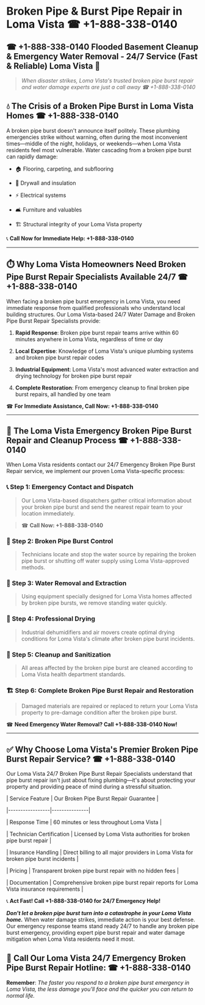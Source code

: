 # Broken Pipe & Burst Pipe Repair in Loma Vista ☎ +1-888-338-0140  
## ☎ +1-888-338-0140 Flooded Basement Cleanup & Emergency Water Removal - 24/7 Service (Fast & Reliable) Loma Vista 🚨  

> *When disaster strikes, Loma Vista's trusted broken pipe burst repair and water damage experts are just a call away ☎ +1-888-338-0140*  

## 💧 The Crisis of a Broken Pipe Burst in Loma Vista Homes ☎ +1-888-338-0140  

A broken pipe burst doesn't announce itself politely. These plumbing emergencies strike without warning, often during the most inconvenient times—middle of the night, holidays, or weekends—when Loma Vista residents feel most vulnerable. Water cascading from a broken pipe burst can rapidly damage:  

* 🏠 Flooring, carpeting, and subflooring  
* 🧱 Drywall and insulation  
* ⚡ Electrical systems  
* 🛋️ Furniture and valuables  
* 🏗️ Structural integrity of your Loma Vista property  

📞 **Call Now for Immediate Help: +1-888-338-0140**  

---  

## ⏱️ Why Loma Vista Homeowners Need Broken Pipe Burst Repair Specialists Available 24/7 ☎ +1-888-338-0140  

When facing a broken pipe burst emergency in Loma Vista, you need immediate response from qualified professionals who understand local building structures. Our Loma Vista-based 24/7 Water Damage and Broken Pipe Burst Repair Specialists provide:  

1. **Rapid Response**: Broken pipe burst repair teams arrive within 60 minutes anywhere in Loma Vista, regardless of time or day  
2. **Local Expertise**: Knowledge of Loma Vista's unique plumbing systems and broken pipe burst repair codes  
3. **Industrial Equipment**: Loma Vista's most advanced water extraction and drying technology for broken pipe burst repair  
4. **Complete Restoration**: From emergency cleanup to final broken pipe burst repairs, all handled by one team  

☎ **For Immediate Assistance, Call Now: +1-888-338-0140**  

---  

## 🔧 The Loma Vista Emergency Broken Pipe Burst Repair and Cleanup Process ☎ +1-888-338-0140  

When Loma Vista residents contact our 24/7 Emergency Broken Pipe Burst Repair service, we implement our proven Loma Vista-specific process:  

### 📞 Step 1: Emergency Contact and Dispatch  
> Our Loma Vista-based dispatchers gather critical information about your broken pipe burst and send the nearest repair team to your location immediately.  
> ☎ **Call Now: +1-888-338-0140**  

### 🚿 Step 2: Broken Pipe Burst Control  
> Technicians locate and stop the water source by repairing the broken pipe burst or shutting off water supply using Loma Vista-approved methods.  

### 🌊 Step 3: Water Removal and Extraction  
> Using equipment specially designed for Loma Vista homes affected by broken pipe bursts, we remove standing water quickly.  

### 💨 Step 4: Professional Drying  
> Industrial dehumidifiers and air movers create optimal drying conditions for Loma Vista's climate after broken pipe burst incidents.  

### 🧼 Step 5: Cleanup and Sanitization  
> All areas affected by the broken pipe burst are cleaned according to Loma Vista health department standards.  

### 🏗️ Step 6: Complete Broken Pipe Burst Repair and Restoration  
> Damaged materials are repaired or replaced to return your Loma Vista property to pre-damage condition after the broken pipe burst.  

☎ **Need Emergency Water Removal? Call +1-888-338-0140 Now!**  

---  

## ✅ Why Choose Loma Vista's Premier Broken Pipe Burst Repair Service? ☎ +1-888-338-0140  

Our Loma Vista 24/7 Broken Pipe Burst Repair Specialists understand that pipe burst repair isn't just about fixing plumbing—it's about protecting your property and providing peace of mind during a stressful situation.  

| Service Feature | Our Broken Pipe Burst Repair Guarantee |  
|-----------------|---------------|  
| Response Time | 60 minutes or less throughout Loma Vista |  
| Technician Certification | Licensed by Loma Vista authorities for broken pipe burst repair |  
| Insurance Handling | Direct billing to all major providers in Loma Vista for broken pipe burst incidents |  
| Pricing | Transparent broken pipe burst repair with no hidden fees |  
| Documentation | Comprehensive broken pipe burst repair reports for Loma Vista insurance requirements |  

📞 **Act Fast! Call +1-888-338-0140 for 24/7 Emergency Help!**  

***Don't let a broken pipe burst turn into a catastrophe in your Loma Vista home.*** When water damage strikes, immediate action is your best defense. Our emergency response teams stand ready 24/7 to handle any broken pipe burst emergency, providing expert pipe burst repair and water damage mitigation when Loma Vista residents need it most.  

## 📱 Call Our Loma Vista 24/7 Emergency Broken Pipe Burst Repair Hotline: ☎ +1-888-338-0140  

**Remember**: *The faster you respond to a broken pipe burst emergency in Loma Vista, the less damage you'll face and the quicker you can return to normal life.*
